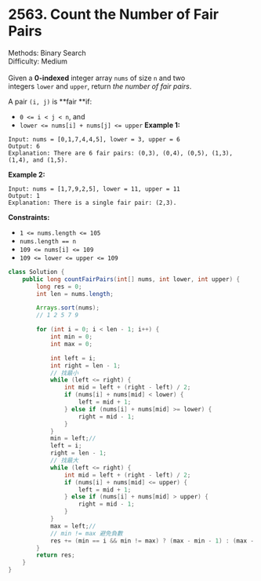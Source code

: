 # 2563. Count the Number of Fair Pairs  

  Methods: Binary Search </br> Difficulty: Medium </br> </br>Given a **0-indexed** integer array `nums` of size `n` and two integers `lower` and `upper`, return *the number of fair pairs*.

A pair `(i, j)` is **fair **if:

- `0 <= i < j < n`, and 
- `lower <= nums[i] + nums[j] <= upper`
**Example 1:**

```plain text
Input: nums = [0,1,7,4,4,5], lower = 3, upper = 6
Output: 6
Explanation: There are 6 fair pairs: (0,3), (0,4), (0,5), (1,3), (1,4), and (1,5).
```

**Example 2:**

```plain text
Input: nums = [1,7,9,2,5], lower = 11, upper = 11
Output: 1
Explanation: There is a single fair pair: (2,3).
```

**Constraints:**

- `1 <= nums.length <= 105`
- `nums.length == n`
- `109 <= nums[i] <= 109`
- `109 <= lower <= upper <= 109`
```java
class Solution {
    public long countFairPairs(int[] nums, int lower, int upper) {
        long res = 0;
        int len = nums.length;

        Arrays.sort(nums);
        // 1 2 5 7 9

        for (int i = 0; i < len - 1; i++) {
            int min = 0;
            int max = 0;

            int left = i;
            int right = len - 1;
            // 找最小
            while (left <= right) {
                int mid = left + (right - left) / 2;
                if (nums[i] + nums[mid] < lower) {
                    left = mid + 1;
                } else if (nums[i] + nums[mid] >= lower) {
                    right = mid - 1;
                }
            }
            min = left;//
            left = i;
            right = len - 1;
            // 找最大
            while (left <= right) {
                int mid = left + (right - left) / 2;
                if (nums[i] + nums[mid] <= upper) {
                    left = mid + 1;
                } else if (nums[i] + nums[mid] > upper) {
                    right = mid - 1;
                }
            }
            max = left;//
            // min != max 避免負數
            res += (min == i && min != max) ? (max - min - 1) : (max - min);
        }
        return res;
    }
}
```

